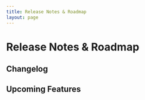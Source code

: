 ```yaml
---
title: Release Notes & Roadmap
layout: page
---
```


# Release Notes & Roadmap

## Changelog

## Upcoming Features